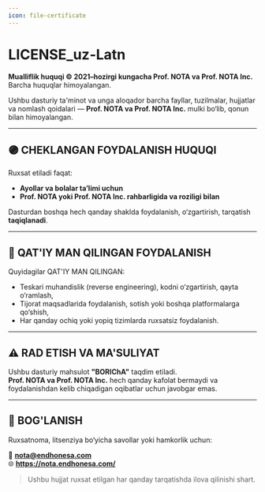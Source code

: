 ```yaml
---
icon: file-certificate
---
```


# LICENSE\_uz-Latn

**Mualliflik huquqi © 2021–hozirgi kungacha Prof. NOTA va Prof. NOTA Inc.**\
Barcha huquqlar himoyalangan.

Ushbu dasturiy ta'minot va unga aloqador barcha fayllar, tuzilmalar, hujjatlar va nomlash qoidalari — **Prof. NOTA va Prof. NOTA Inc.** mulki bo‘lib, qonun bilan himoyalangan.

***

## 🟣 CHEKLANGAN FOYDALANISH HUQUQI

Ruxsat etiladi faqat:

* **Ayollar va bolalar ta’limi uchun**
* **Prof. NOTA yoki Prof. NOTA Inc. rahbarligida va roziligi bilan**

Dasturdan boshqa hech qanday shaklda foydalanish, o‘zgartirish, tarqatish **taqiqlanadi**.

***

## 🚫 QAT'IY MAN QILINGAN FOYDALANISH

Quyidagilar QAT'IY MAN QILINGAN:

* Teskari muhandislik (reverse engineering), kodni o‘zgartirish, qayta o‘ramlash,
* Tijorat maqsadlarida foydalanish, sotish yoki boshqa platformalarga qo‘shish,
* Har qanday ochiq yoki yopiq tizimlarda ruxsatsiz foydalanish.

***

## ⚠️ RAD ETISH VA MA'SULIYAT

Ushbu dasturiy mahsulot **"BORIChA"** taqdim etiladi.\
**Prof. NOTA va Prof. NOTA Inc.** hech qanday kafolat bermaydi va foydalanishdan kelib chiqadigan oqibatlar uchun javobgar emas.

***

## 📮 BOG'LANISH

Ruxsatnoma, litsenziya bo‘yicha savollar yoki hamkorlik uchun:

📧 **nota@endhonesa.com**\
🌐 **https://nota.endhonesa.com/**

> Ushbu hujjat ruxsat etilgan har qanday tarqatishda ilova qilinishi shart.
